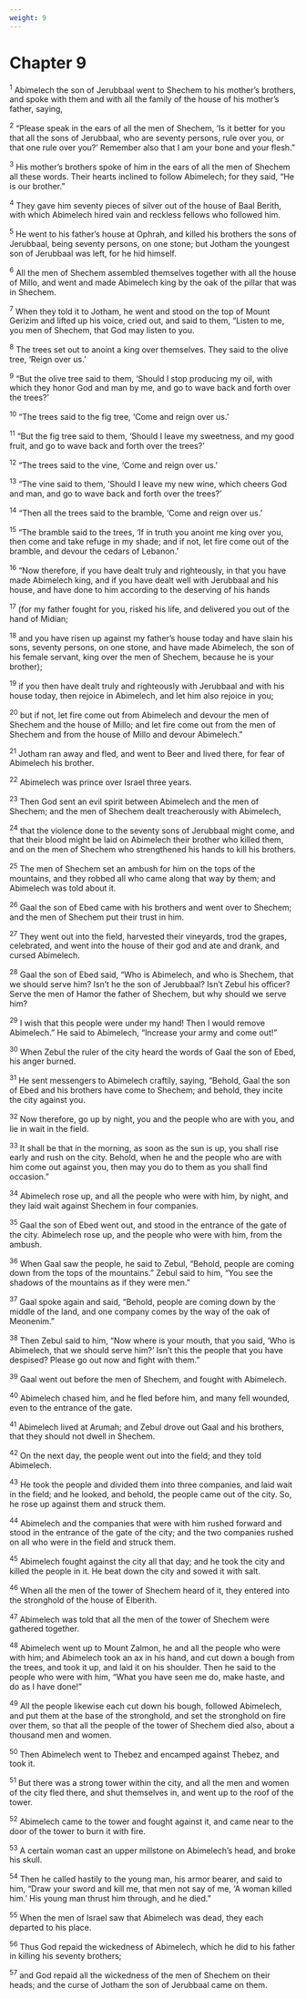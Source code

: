 ```yaml
---
weight: 9
---
```


# Chapter 9

<sup>1</sup> Abimelech the son of Jerubbaal went to Shechem to his mother’s brothers, and spoke with them and with all the family of the house of his mother’s father, saying, 

<sup>2</sup> “Please speak in the ears of all the men of Shechem, ‘Is it better for you that all the sons of Jerubbaal, who are seventy persons, rule over you, or that one rule over you?’ Remember also that I am your bone and your flesh.” 

<sup>3</sup> His mother’s brothers spoke of him in the ears of all the men of Shechem all these words. Their hearts inclined to follow Abimelech; for they said, “He is our brother.” 

<sup>4</sup> They gave him seventy pieces of silver out of the house of Baal Berith, with which Abimelech hired vain and reckless fellows who followed him. 

<sup>5</sup> He went to his father’s house at Ophrah, and killed his brothers the sons of Jerubbaal, being seventy persons, on one stone; but Jotham the youngest son of Jerubbaal was left, for he hid himself. 

<sup>6</sup> All the men of Shechem assembled themselves together with all the house of Millo, and went and made Abimelech king by the oak of the pillar that was in Shechem. 

<sup>7</sup> When they told it to Jotham, he went and stood on the top of Mount Gerizim and lifted up his voice, cried out, and said to them, “Listen to me, you men of Shechem, that God may listen to you. 

<sup>8</sup> The trees set out to anoint a king over themselves. They said to the olive tree, ‘Reign over us.’ 

<sup>9</sup> “But the olive tree said to them, ‘Should I stop producing my oil, with which they honor God and man by me, and go to wave back and forth over the trees?’ 

<sup>10</sup> “The trees said to the fig tree, ‘Come and reign over us.’ 

<sup>11</sup> “But the fig tree said to them, ‘Should I leave my sweetness, and my good fruit, and go to wave back and forth over the trees?’ 

<sup>12</sup> “The trees said to the vine, ‘Come and reign over us.’ 

<sup>13</sup> “The vine said to them, ‘Should I leave my new wine, which cheers God and man, and go to wave back and forth over the trees?’ 

<sup>14</sup> “Then all the trees said to the bramble, ‘Come and reign over us.’ 

<sup>15</sup> “The bramble said to the trees, ‘If in truth you anoint me king over you, then come and take refuge in my shade; and if not, let fire come out of the bramble, and devour the cedars of Lebanon.’ 

<sup>16</sup> “Now therefore, if you have dealt truly and righteously, in that you have made Abimelech king, and if you have dealt well with Jerubbaal and his house, and have done to him according to the deserving of his hands 

<sup>17</sup> (for my father fought for you, risked his life, and delivered you out of the hand of Midian; 

<sup>18</sup> and you have risen up against my father’s house today and have slain his sons, seventy persons, on one stone, and have made Abimelech, the son of his female servant, king over the men of Shechem, because he is your brother); 

<sup>19</sup> if you then have dealt truly and righteously with Jerubbaal and with his house today, then rejoice in Abimelech, and let him also rejoice in you; 

<sup>20</sup> but if not, let fire come out from Abimelech and devour the men of Shechem and the house of Millo; and let fire come out from the men of Shechem and from the house of Millo and devour Abimelech.” 

<sup>21</sup> Jotham ran away and fled, and went to Beer and lived there, for fear of Abimelech his brother. 

<sup>22</sup> Abimelech was prince over Israel three years. 

<sup>23</sup> Then God sent an evil spirit between Abimelech and the men of Shechem; and the men of Shechem dealt treacherously with Abimelech, 

<sup>24</sup> that the violence done to the seventy sons of Jerubbaal might come, and that their blood might be laid on Abimelech their brother who killed them, and on the men of Shechem who strengthened his hands to kill his brothers. 

<sup>25</sup> The men of Shechem set an ambush for him on the tops of the mountains, and they robbed all who came along that way by them; and Abimelech was told about it. 

<sup>26</sup> Gaal the son of Ebed came with his brothers and went over to Shechem; and the men of Shechem put their trust in him. 

<sup>27</sup> They went out into the field, harvested their vineyards, trod the grapes, celebrated, and went into the house of their god and ate and drank, and cursed Abimelech. 

<sup>28</sup> Gaal the son of Ebed said, “Who is Abimelech, and who is Shechem, that we should serve him? Isn’t he the son of Jerubbaal? Isn’t Zebul his officer? Serve the men of Hamor the father of Shechem, but why should we serve him? 

<sup>29</sup> I wish that this people were under my hand! Then I would remove Abimelech.” He said to Abimelech, “Increase your army and come out!” 

<sup>30</sup> When Zebul the ruler of the city heard the words of Gaal the son of Ebed, his anger burned. 

<sup>31</sup> He sent messengers to Abimelech craftily, saying, “Behold, Gaal the son of Ebed and his brothers have come to Shechem; and behold, they incite the city against you. 

<sup>32</sup> Now therefore, go up by night, you and the people who are with you, and lie in wait in the field. 

<sup>33</sup> It shall be that in the morning, as soon as the sun is up, you shall rise early and rush on the city. Behold, when he and the people who are with him come out against you, then may you do to them as you shall find occasion.” 

<sup>34</sup> Abimelech rose up, and all the people who were with him, by night, and they laid wait against Shechem in four companies. 

<sup>35</sup> Gaal the son of Ebed went out, and stood in the entrance of the gate of the city. Abimelech rose up, and the people who were with him, from the ambush. 

<sup>36</sup> When Gaal saw the people, he said to Zebul, “Behold, people are coming down from the tops of the mountains.” Zebul said to him, “You see the shadows of the mountains as if they were men.” 

<sup>37</sup> Gaal spoke again and said, “Behold, people are coming down by the middle of the land, and one company comes by the way of the oak of Meonenim.” 

<sup>38</sup> Then Zebul said to him, “Now where is your mouth, that you said, ‘Who is Abimelech, that we should serve him?’ Isn’t this the people that you have despised? Please go out now and fight with them.” 

<sup>39</sup> Gaal went out before the men of Shechem, and fought with Abimelech. 

<sup>40</sup> Abimelech chased him, and he fled before him, and many fell wounded, even to the entrance of the gate. 

<sup>41</sup> Abimelech lived at Arumah; and Zebul drove out Gaal and his brothers, that they should not dwell in Shechem. 

<sup>42</sup> On the next day, the people went out into the field; and they told Abimelech. 

<sup>43</sup> He took the people and divided them into three companies, and laid wait in the field; and he looked, and behold, the people came out of the city. So, he rose up against them and struck them. 

<sup>44</sup> Abimelech and the companies that were with him rushed forward and stood in the entrance of the gate of the city; and the two companies rushed on all who were in the field and struck them. 

<sup>45</sup> Abimelech fought against the city all that day; and he took the city and killed the people in it. He beat down the city and sowed it with salt. 

<sup>46</sup> When all the men of the tower of Shechem heard of it, they entered into the stronghold of the house of Elberith. 

<sup>47</sup> Abimelech was told that all the men of the tower of Shechem were gathered together. 

<sup>48</sup> Abimelech went up to Mount Zalmon, he and all the people who were with him; and Abimelech took an ax in his hand, and cut down a bough from the trees, and took it up, and laid it on his shoulder. Then he said to the people who were with him, “What you have seen me do, make haste, and do as I have done!” 

<sup>49</sup> All the people likewise each cut down his bough, followed Abimelech, and put them at the base of the stronghold, and set the stronghold on fire over them, so that all the people of the tower of Shechem died also, about a thousand men and women. 

<sup>50</sup> Then Abimelech went to Thebez and encamped against Thebez, and took it. 

<sup>51</sup> But there was a strong tower within the city, and all the men and women of the city fled there, and shut themselves in, and went up to the roof of the tower. 

<sup>52</sup> Abimelech came to the tower and fought against it, and came near to the door of the tower to burn it with fire. 

<sup>53</sup> A certain woman cast an upper millstone on Abimelech’s head, and broke his skull. 

<sup>54</sup> Then he called hastily to the young man, his armor bearer, and said to him, “Draw your sword and kill me, that men not say of me, ‘A woman killed him.’ His young man thrust him through, and he died.” 

<sup>55</sup> When the men of Israel saw that Abimelech was dead, they each departed to his place. 

<sup>56</sup> Thus God repaid the wickedness of Abimelech, which he did to his father in killing his seventy brothers; 

<sup>57</sup> and God repaid all the wickedness of the men of Shechem on their heads; and the curse of Jotham the son of Jerubbaal came on them. 


